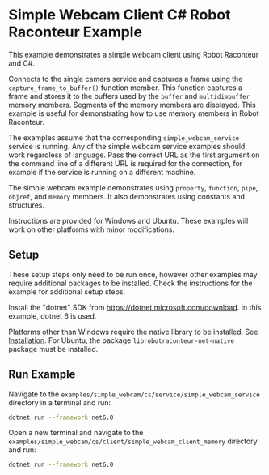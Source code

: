# Simple Webcam Client C\# Robot Raconteur Example

This example demonstrates a simple webcam client using Robot Raconteur and C\#.

Connects to the single camera service and captures
a frame using the `capture_frame_to_buffer()` function member. This function captures a frame and stores it to
the buffers used by the `buffer` and `multidimbuffer` memory members. Segments of the memory members are displayed.
This example is useful for demonstrating how to use memory members in Robot Raconteur.

The examples assume that the corresponding `simple_webcam_service` service is running. Any of the simple webcam service
examples should work regardless of language. Pass the correct URL as the first argument on the
command line of a different URL is required for the connection, for example if the service is running on a different
machine.

The simple webcam example demonstrates using `property`, `function`, `pipe`, `objref`, and `memory` members. It also
demonstrates using constants and structures.

Instructions are provided for Windows and Ubuntu. These examples will work
on other platforms with minor modifications.

## Setup

These setup steps only need to be run once, however other examples may require additional packages to be installed.
Check the instructions for the example for additional setup steps.

Install the "dotnet" SDK from https://dotnet.microsoft.com/download. In this example, dotnet 6 is used.

Platforms other than Windows require the native library to be installed. See
[Installation](https://github.com/robotraconteur/robotraconteur/blob/master/docs/common/installation.md). For
Ubuntu, the package `librobotraconteur-net-native` package must be installed.

## Run Example

Navigate to the `examples/simple_webcam/cs/service/simple_webcam_service` directory in a terminal and run:

```bash
dotnet run --framework net6.0
```

Open a new terminal and navigate to the `examples/simple_webcam/cs/client/simple_webcam_client_memory` directory and run:

```bash
dotnet run --framework net6.0
```
